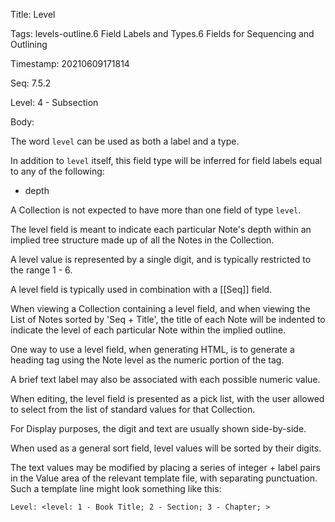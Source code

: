 Title:  Level

Tags:   levels-outline.6 Field Labels and Types.6 Fields for Sequencing and Outlining

Timestamp: 20210609171814

Seq:    7.5.2

Level:  4 - Subsection

Body: 

The word `level` can be used as both a label and a type. 

In addition to `level` itself, this field type will be inferred for field labels equal to any of the following:

+ depth

A Collection is not expected to have more than one field of type `level`. 

The level field is meant to indicate each particular Note's depth within an implied tree structure made up of all the Notes in the Collection. 

A level value is represented by a single digit, and is typically restricted to the range 1 - 6. 

A level field is typically used in combination with a [[Seq]] field. 

When viewing a Collection containing a level field, and when viewing the List of Notes sorted by 'Seq + Title', the title of each Note will be indented to indicate the level of each particular Note within the implied outline. 

One way to use a level field, when generating HTML, is to generate a heading tag using the Note level as the numeric portion of the tag. 

A brief text label may also be associated with each possible numeric value. 

When editing, the level field is presented as a pick list, with the user allowed to select from the list of standard values for that Collection. 

For Display purposes, the digit and text are usually shown side-by-side. 

When used as a general sort field, level values will be sorted by their digits. 

The text values may be modified by placing a series of integer + label pairs in the Value area of the relevant template file, with separating punctuation. Such a template line might look something like this:

	Level: <level: 1 - Book Title; 2 - Section; 3 - Chapter; >
